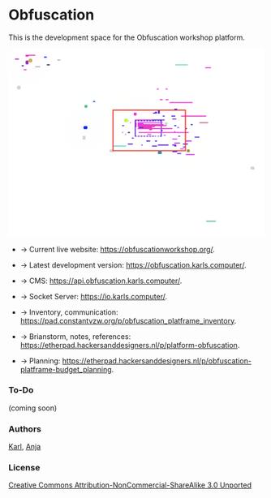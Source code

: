 # Obfuscation

This is the development space for the Obfuscation workshop platform.  

![](minimap.png)

- → Current live website: https://obfuscationworkshop.org/.
- → Latest development version: https://obfuscation.karls.computer/.
- → CMS: https://api.obfuscation.karls.computer/.
- → Socket Server: https://io.karls.computer/.  

- → Inventory, communication: https://pad.constantvzw.org/p/obfuscation_platframe_inventory.
- → Brianstorm, notes, references: https://etherpad.hackersanddesigners.nl/p/platform-obfuscation.
- → Planning: https://etherpad.hackersanddesigners.nl/p/obfuscation-platframe-budget_planning.

### To-Do 

(coming soon)

### Authors

[Karl](https://moubarak.eu), [Anja](https://anjagroten.info/)

### License 

[Creative Commons Attribution-NonCommercial-ShareAlike 3.0 Unported](https://creativecommons.org/licenses/by-nc-sa/3.0/)
